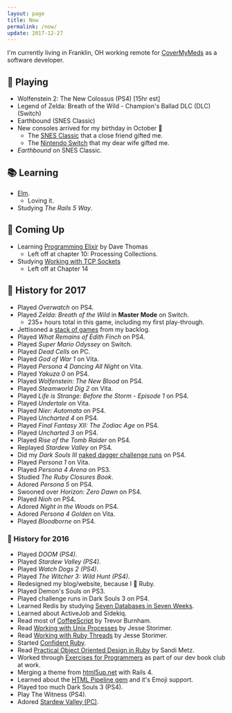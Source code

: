 ```yaml
---
layout: page
title: Now
permalink: /now/
update: 2017-12-27
---
```


I'm currently living in Franklin, OH working remote for [CoverMyMeds](http://covermymeds.com) as a software developer.

## :space_invader: Playing

* Wolfenstein 2: The New Colossus (PS4) [15hr est] 
* Legend of Zelda: Breath of the Wild - Champion's Ballad DLC (DLC) (Switch)
* Earthbound (SNES Classic)
* New consoles arrived for my birthday in October :birthday:
  + The [SNES Classic](https://www.nintendo.com/super-nes-classic) that a close friend gifted me.
  + The [Nintendo Switch](https://www.nintendo.com/switch/) that my dear wife gifted me.
* _Earthbound_ on SNES Classic.

## :books: Learning

* [Elm](http://elm-lang.org).
  + Loving it.
* Studying _The Rails 5 Way_.

## :calendar: Coming Up

* Learning [Programming Elixir](https://pragprog.com/book/elixir12/programming-elixir-1-2) by Dave Thomas
  * Left off at chapter 10: Processing Collections.
* Studying [Working with TCP Sockets](http://www.jstorimer.com/products/working-with-tcp-sockets)
  - Left off at Chapter 14

## :scroll: History for 2017

* Played _Overwatch_ on PS4.
* Played _Zelda: Breath of the Wild_ in **Master Mode** on Switch.
  + 235+ hours total in this game, including my first play-through.
* Jettisoned a [stack of games](/games#birthday-purge) from my backlog.
* Played _What Remains of Edith Finch_ on PS4.
* Played _Super Mario Odyssey_ on Switch.
* Played _Dead Cells_ on PC.
* Played _God of War 1_ on Vita.
* Played _Persona 4 Dancing All Night_ on Vita.
* Played _Yakuza 0_ on PS4.
* Played _Wolfenstein: The New Blood_ on PS4.
* Played _Steamworld Dig 2_ on Vita.
* Played _Life is Strange: Before the Storm - Episode 1_ on PS4.
* Played _Undertale_ on Vita.
* Played _Nier: Automata_ on PS4.
* Played _Uncharted 4_ on PS4.
* Played _Final Fantasy XII: The Zodiac Age_ on PS4.
* Played _Uncharted 3_ on PS4.
* Played _Rise of the Tomb Raider_ on PS4.
* Replayed _Stardew Valley_ on PS4.
* Did my _Dark Souls III_ [naked dagger challenge runs](/naked-dagger/) on PS4.
* Played _Persona 1_ on Vita.
* Played _Persona 4 Arena_ on PS3.
* Studied _The Ruby Closures Book_.
* Adored _Persona 5_ on PS4.
* Swooned over _Horizon: Zero Dawn_ on PS4.
* Played _Nioh_ on PS4.
* Adored _Night in the Woods_ on PS4.
* Adored _Persona 4 Golden_ on Vita.
* Played _Bloodborne_ on PS4.

### :scroll: History for 2016

* Played _DOOM (PS4)_.
* Played _Stardew Valley (PS4)_.
* Played _Watch Dogs 2 (PS4)_.
* Played _The Witcher 3: Wild Hunt (PS4)_.
* Redesigned my blog/website, because I :sparkling_heart: Ruby.
* Played Demon's Souls on PS3.
* Played challenge runs in Dark Souls 3 on PS4.
* Learned Redis by studying [Seven Databases in Seven Weeks](https://pragprog.com/book/rwdata/seven-databases-in-seven-weeks).
* Learned about ActiveJob and Sidekiq.
* Read most of [CoffeeScript](https://pragprog.com/book/tbcoffee2/coffeescript) by Trevor Burnham.
* Read [Working with Unix Processes](http://www.jstorimer.com/products/working-with-unix-processes) by Jesse Storimer.
* Read [Working with Ruby Threads](http://www.jstorimer.com/products/working-with-ruby-threads) by Jesse Storimer.
* Started [Confident Ruby](http://www.confidentruby.com/).
* Read [Practical Object Oriented Design in Ruby](http://www.poodr.com/) by Sandi Metz.
* Worked through [Exercises for Programmers](https://pragprog.com/book/bhwb/exercises-for-programmers) as part of our dev book club at work.
* Merging a theme from [html5up.net](http://html5up.net) with Rails 4.
* Learned about the [HTML Pipeline gem](https://rubygems.org/gems/html-pipeline) and it's Emoji support.
* Played too much Dark Souls 3 (PS4).
* Play The Witness (PS4).
* Adored [Stardew Valley (PC)](http://www.stardewvalley.net).
